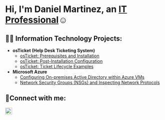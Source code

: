 <h1>Hi, I'm Daniel Martinez, an <a href="https://linkedin.com/in/Josh">IT Professional</a>☺</h1>

<h2>👨‍💻 Information Technology Projects:</h2>

- <b>osTicket (Help Desk Ticketing System)</b>
  - [osTicket: Prerequisites and Installation](https://github.com/danielmart222/osticket-prereqs)
  - [osTicket: Post-Installation Configuration](https://github.com/danielmart222/post-install-config)
  - [osTicket: Ticket Lifecycle Examples](https://github.com/danielmart222/ticket-lifecycle)
- <b>Microsoft Azure</b>
  - [Configuring On-premises Active Directory within Azure VMs](https://github.com/danielmart222/configure-ad)
  - [Network Security Groups (NSGs) and Inspecting Network Protocols](https://github.com/danielmart222/azure-network-protocols)

<h2>🤳Connect with me:</h2>

[<img align="left" alt="Josh | LinkedIn" width="22px" src="https://cdn.jsdelivr.net/npm/simple-icons@v3/icons/linkedin.svg" />][linkedin]

[linkedin]: https://linkedin.com/in/Josh
